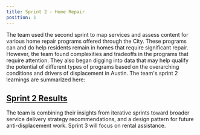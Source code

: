 ```yaml
---
title: Sprint 2 - Home Repair
position: 1
---
```

The team used the second sprint to map services and assess content for various home repair programs offered through the City. These programs can and do help residents remain in homes that require significant repair. However, the team found complexities and tradeoffs in the programs that require attention. They also began digging into data that may help qualify the potential of different types of programs based on the overarching conditions and drivers of displacement in Austin. The team's sprint 2 learnings are summarized here:


## [Sprint 2 Results](https://drive.google.com/file/d/1cn9S4Nt2cVb35rPZ39qScw3mc12t-Xqu/view?usp=sharing)



The team is combining their insights from iterative sprints toward broader service delivery strategy recommendations, and a design pattern for future anti-displacement work. Sprint 3 will focus on rental assistance.
